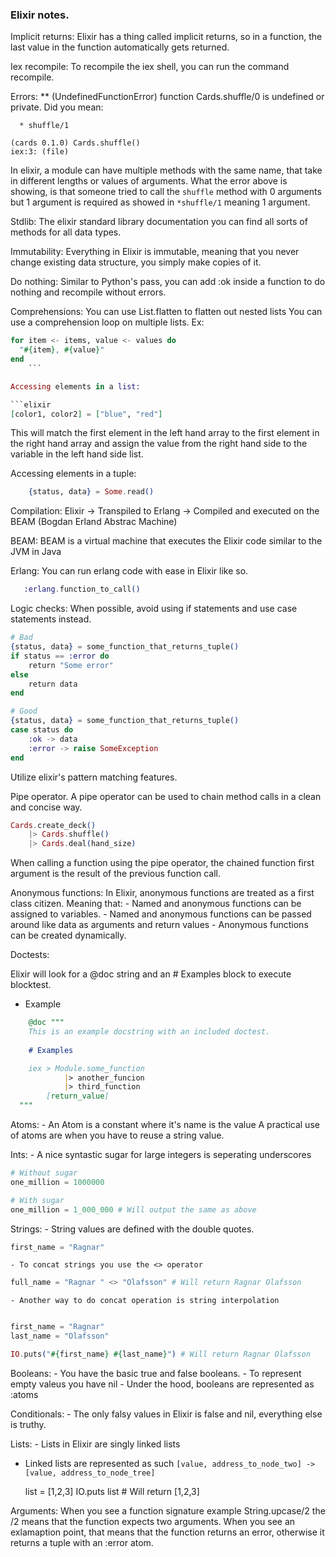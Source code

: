 ### Elixir notes.


Implicit returns:
    Elixir has a thing called implicit returns, so in a function, the last value in the function automatically gets returned.

Iex recompile:
    To recompile the iex shell, you can run the command recompile.

Errors:
** (UndefinedFunctionError) function Cards.shuffle/0 is undefined or private. Did you mean:

      * shuffle/1

    (cards 0.1.0) Cards.shuffle()
    iex:3: (file)

In elixir, a module can have multiple methods with the same name, that take in different lengths or values of arguments.
What the error above is showing, is that someone tried to call the `shuffle` method with 0 arguments but 1 argument is required as showed in `*shuffle/1` meaning 1 argument.


Stdlib:
    The elixir standard library documentation you can find all sorts of methods for all data types.

Immutability:
    Everything in Elixir is immutable, meaning that you never change existing data structure, you simply make copies of it.

Do nothing:
    Similar to Python's pass, you can add :ok inside a function to do nothing and recompile without errors.

Comprehensions:
    You can use List.flatten to flatten out nested lists
    You can use a comprehension loop on multiple lists. Ex:

```elixir
for item <- items, value <- values do
  "#{item}, #{value}"
end
    ```

Accessing elements in a list:

```elixir
[color1, color2] = ["blue", "red"]
```
This will match the first element in the left hand array to the first element in the right hand array and assign the value from the right hand side to the variable in the left hand side list.

Accessing elements in a tuple:

```elixir
    {status, data} = Some.read()
```

Compilation:
    Elixir -> Transpiled to  Erlang -> Compiled and executed on the BEAM (Bogdan Erland Abstrac Machine)


BEAM:
    BEAM is a virtual machine that executes the Elixir code similar to the JVM in Java

Erlang:
    You can run erlang code with ease in Elixir like so.

```elixir
   :erlang.function_to_call()  
```

Logic checks:
    When possible, avoid using if statements and use case statements instead.

```elixir
# Bad
{status, data} = some_function_that_returns_tuple()
if status == :error do
    return "Some error"
else
    return data
end
```

```elixir
# Good
{status, data} = some_function_that_returns_tuple()
case status do
    :ok -> data
    :error -> raise SomeException
end
```

Utilize elixir's pattern matching features.

Pipe operator.
    A pipe operator can be used to chain method calls in a clean and concise way.
```elixir
Cards.create_deck()
    |> Cards.shuffle()
    |> Cards.deal(hand_size)
```
When calling a function using the pipe operator, the chained function first argument is the result of the previous function call.


Anonymous functions:
    In Elixir, anonymous functions are treated as a first class citizen. Meaning that: 
        - Named and anonymous functions can be assigned to variables.
        - Named and anonymous functions can be passed around like data as arguments
            and return values
        - Anonymous functions can be created dynamically.

Doctests:

Elixir will look for a @doc string and an # Examples block to execute blocktest.

- Example

```elixir
    @doc """
    This is an example docstring with an included doctest.
    
    # Examples

    iex > Module.some_function
            |> another_funcion
            |> third_function
        [return_value]
  """
```

Atoms:
    - An Atom is a constant where it's name is the value
A practical use of atoms are when you have to reuse a string value.

Ints:
    - A nice syntastic sugar for large integers is seperating underscores
```elixir
# Without sugar
one_million = 1000000

# With sugar
one_million = 1_000_000 # Will output the same as above
```

Strings:
    - String values are defined with the double quotes.
```elixir
first_name = "Ragnar"
```
    - To concat strings you use the <> operator

```elixir
full_name = "Ragnar " <> "Olafsson" # Will return Ragnar Olafsson
```

    - Another way to do concat operation is string interpolation

```elixir

first_name = "Ragnar"
last_name = "Olafsson"

IO.puts("#{first_name} #{last_name}") # Will return Ragnar Olafsson
```

Booleans:
    - You have the basic true and false booleans.
    - To represent empty valeus you have nil
    - Under the hood, booleans are represented as :atoms

Conditionals:
    - The only falsy values in Elixir is false and nil, everything else is truthy.

Lists:
    - Lists in Elixir are singly linked lists
- Linked lists are represented as such `[value, address_to_node_two] -> [value, address_to_node_tree]`


    list = [1,2,3]
    IO.puts list # Will return [1,2,3]


Arguments:
    When you see a function signature example String.upcase/2 the /2 means that the function expects two arguments.
    When you see an exlamaption point, that means that the function returns an error, otherwise it returns a tuple with an :error atom.
```
